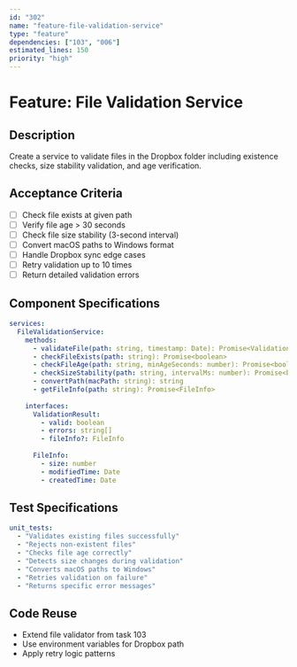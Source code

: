 ```yaml
---
id: "302"
name: "feature-file-validation-service"
type: "feature"
dependencies: ["103", "006"]
estimated_lines: 150
priority: "high"
---
```


# Feature: File Validation Service

## Description
Create a service to validate files in the Dropbox folder including existence checks, size stability validation, and age verification.

## Acceptance Criteria
- [ ] Check file exists at given path
- [ ] Verify file age > 30 seconds
- [ ] Check file size stability (3-second interval)
- [ ] Convert macOS paths to Windows format
- [ ] Handle Dropbox sync edge cases
- [ ] Retry validation up to 10 times
- [ ] Return detailed validation errors

## Component Specifications
```yaml
services:
  FileValidationService:
    methods:
      - validateFile(path: string, timestamp: Date): Promise<ValidationResult>
      - checkFileExists(path: string): Promise<boolean>
      - checkFileAge(path: string, minAgeSeconds: number): Promise<boolean>
      - checkSizeStability(path: string, intervalMs: number): Promise<boolean>
      - convertPath(macPath: string): string
      - getFileInfo(path: string): Promise<FileInfo>
    
    interfaces:
      ValidationResult:
        - valid: boolean
        - errors: string[]
        - fileInfo?: FileInfo
      
      FileInfo:
        - size: number
        - modifiedTime: Date
        - createdTime: Date
```

## Test Specifications
```yaml
unit_tests:
  - "Validates existing files successfully"
  - "Rejects non-existent files"
  - "Checks file age correctly"
  - "Detects size changes during validation"
  - "Converts macOS paths to Windows"
  - "Retries validation on failure"
  - "Returns specific error messages"
```

## Code Reuse
- Extend file validator from task 103
- Use environment variables for Dropbox path
- Apply retry logic patterns
